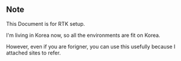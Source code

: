 
## Note
This Document is for RTK setup.

I'm living in Korea now, so all the environments are fit on Korea.

However, even if you are forigner, you can use this usefully because I attached sites to refer.
